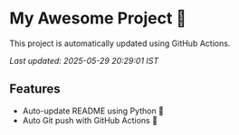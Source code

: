 # My Awesome Project 🚀

This project is automatically updated using GitHub Actions.

_Last updated: 2025-05-29 20:29:01 IST_

## Features
- Auto-update README using Python 🐍
- Auto Git push with GitHub Actions 🤖

